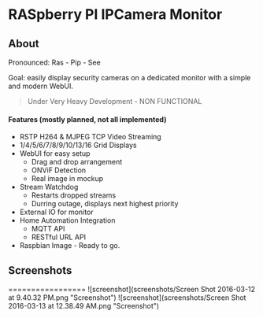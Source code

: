 # RASpberry PI IPCamera Monitor
## About
Pronounced: Ras - Pip - See

Goal: easily display security cameras on a dedicated monitor with a simple and modern WebUI.

> Under Very Heavy Development - NON FUNCTIONAL

#### Features (mostly planned, not all implemented)
* RSTP H264 & MJPEG TCP Video Streaming
* 1/4/5/6/7/8/9/10/13/16 Grid Displays
* WebUI for easy setup
  * Drag and drop arrangement
  * ONViF Detection
  * Real image in mockup
* Stream Watchdog
  * Restarts dropped streams
  * Durring outage, displays next highest priority
* External IO for monitor
* Home Automation Integration
  * MQTT API
  * RESTful URL API
* Raspbian Image - Ready to go.

## Screenshots
=================
![screenshot](screenshots/Screen Shot 2016-03-12 at 9.40.32 PM.png "Screenshot")
![screenshot](screenshots/Screen Shot 2016-03-13 at 12.38.49 AM.png "Screenshot")
